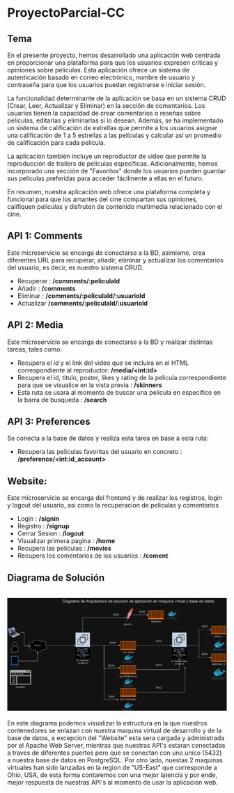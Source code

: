 # ProyectoParcial-CC
## Tema
En el presente proyecto, hemos desarrollado una aplicación web centrada en proporcionar una plataforma para que los usuarios expresen críticas y opiniones sobre películas. Esta aplicación ofrece un sistema de autenticación basado en correo electrónico, nombre de usuario y contraseña para que los usuarios puedan registrarse e iniciar sesión.

La funcionalidad determinante de la aplicación se basa en un sistema CRUD (Crear, Leer, Actualizar y Eliminar) en la sección de comentarios. Los usuarios tienen la capacidad de crear comentarios o reseñas sobre películas, editarlas y eliminarlas si lo desean. Además, se ha implementado un sistema de calificación de estrellas que permite a los usuarios asignar una calificación de 1 a 5 estrellas a las películas y calcular así un promedio de calificación para cada película.

La aplicación también incluye un reproductor de video que permite la reproducción de trailers de películas específicas. Adicionalmente, hemos incorporado una sección de "Favoritos" donde los usuarios pueden guardar sus películas preferidas para acceder fácilmente a ellas en el futuro.

En resumen, nuestra aplicación web ofrece una plataforma completa y funcional para que los amantes del cine compartan sus opiniones, califiquen películas y disfruten de contenido multimedia relacionado con el cine.

## API 1: Comments
Este microservicio se encarga de conectarse a la BD, asimismo, crea diferentes URL para recuperar, añadir, eliminar y actualizar los comentarios del usuario, es decir, es nuestro sistema CRUD.
- Recuperar : **/comments/:peliculaId**
- Añadir : **/comments**
- Eliminar : **/comments/:peliculaId/:usuarioId**
- Actualizar **/comments/:peliculaId/:usuarioId**

## API 2: Media
Este microservicio se encarga de conectarse a la BD y realizar distintas tareas, tales como:
- Recupera el id y el link del video que se incluira en el HTML correspondiente al reproductor: **/media/\<int:id>**
- Recupera el id, titulo, poster, likes y rating de la pelicula correspondiente para que se visualice en la vista previa : **/skinners**
- Esta ruta se usara al momento de buscar una pelicula en especifico en la barra de busqueda : **/search**

## API 3: Preferences 
Se conecta a la base de datos y realiza esta tarea en base a esta ruta:
- Recupera las peliculas favoritas del usuario en concreto : **/preference/\<int:id_account>**

## Website:
Este microservicio se encarga del frontend y de realizar los registros, login y logout del usuario, asi como la recuperacion de peliculas y comentarios
- Login : **/signin**
- Registro : **/signup**
- Cerrar Sesion : **/logout**
- Visualizar primera pagina : **/home**
- Recupera las peliculas : **/movies**
- Recupera los comentarios de los usuarios : **/coment**

## Diagrama de Solución
<br/>
<div align="center">
    <img src="Diagrama de solucion Proyecto-DS Proyecto.drawio.png" width="1000px">
</div>
<br/>
En este diagrama podemos visualizar la estructura en la que nuestros contenedores se enlazan con nuestra maquina virtual de desarrollo y de la base de datos, a excepcion del "Website" esta sera cargada y administrada por el Apache Web Server, mientras que nuestras API's estaran conectadas a traves de diferentes puertos pero que se conectan con uno unico (5432) a nuestra base de datos en PostgreSQL. Por otro lado, nuestas 2 maquinas virtuales han sido lanzadas en la region de "US-East" que corresponde a Ohio, USA, de esta forma contaremos con una mejor latencia y por ende, mejor respuesta de nuestras API's al momento de usar la aplicacion web.
